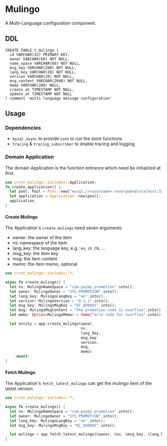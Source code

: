 # Mulingo
A Multi-Language configuration component.

## DDL
```mysql
CREATE TABLE t_mulingo (
  id VARCHAR(32) PRIMARY KEY,
  owner VARCHAR(60) NOT NULL,
  name_space VARCHAR(60) NOT NULL,
  msg_key VARCHAR(200) NOT NULL,
  lang_key VARCHAR(20) NOT NULL,
  version VARCHAR(20) NOT NULL,
  msg_content VARCHAR(2048) NOT NULL,
  memo VARCHAR(200) NULL,
  create_at TIMESTAMP NOT NULL,
  update_at TIMESTAMP NOT NULL
) comment 'multi language message configuration'

```

## Usage

### Dependencies
- `mysql_async` to provide `Conn` to run the store functions
- `tracing` & `tracing_subscriber` to enable tracing and logging

### Domain Application
The domain Application is the function entrance which need be initialized at first.
```rust
use crcnt_mulingo::includes::Application;
fn create_application() {
  let pool: Pool = Pool::new("mysql://<username>:<userpwd>@localhost:3306/promo");
  let application = Application::new(pool);
  application
}

```

#### Create Mulingo
The Application's `create_mulingo` need seven arguments:
- owner: the owner of the item
- ns: namespace of the item
- lang_key: the language key, e.g.: `en`, `zh_CN`, ...
- msg_key: the item key
- msg: the item content
- memo: the item memo, optional

```rust
use crcnt_mulingo::includes::*;

async fn create_mulingo() {
  let ns: MulingoNameSpace = "com.payby.promotion".into();
  let owner: MulingoOwner = "SYS_PROMOTION".into();
  let lang_key: MulingoLangKey = "en".into();
  let version: MulingoVersion = "0.1.2".into();
  let msg_key: MulingoMsgKey = "EC_600001".into();
  let msg: MulingoMsgContent = "The promotion code is overflow".into();
  let memo: Option<MulingoMemo> = Some("erro code for overflow".into());

  let entity = app.create_mulingo(owner,
                                  ns,
                                  lang_key,
                                  msg_key,
                                  version,
                                  msg,
                                  memo)
    .await;
}
```

#### Fetch Mulingo
The Application's `fetch_latest_mulingo` can get the mulingo item of the latest version.

```rust
use crcnt_mulingo::includes::*;

async fn create_mulingo() {
  let ns: MulingoNameSpace = "com.payby.promotion".into();
  let owner: MulingoOwner = "SYS_PROMOTION".into();
  let lang_key: MulingoLangKey = "en".into();
  let msg_key: MulingoMsgKey = "EC_600001".into();

  let mulingo = app.fetch_latest_mulingo(&owner, &ns, &msg_key, &lang_key).await;
}
```
